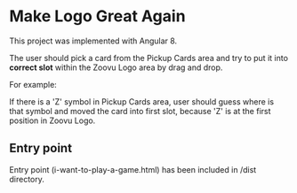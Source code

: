 # Make Logo Great Again

This project was implemented with Angular 8.

The user should pick a card from the Pickup Cards a​rea and try to put it into **correct slot** within the Z​oovu Logo area by drag and drop.

For example: 

If there is a 'Z' symbol in Pickup Cards area, user should guess where is that symbol and moved the card into first slot, because 'Z' is at the first position in Zoovu Logo.

## Entry point

Entry point (i-want-to-play-a-game.html) has been included in /dist directory.
